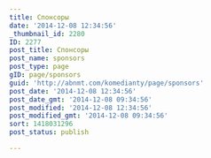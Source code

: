 ```yaml
---
title: Спонсоры
date: '2014-12-08 12:34:56'
_thumbnail_id: 2280
ID: 2277
post_title: Спонсоры
post_name: sponsors
post_type: page
gID: page/sponsors
guid: 'http://abnmt.com/komedianty/page/sponsors'
post_date: '2014-12-08 12:34:56'
post_date_gmt: '2014-12-08 09:34:56'
post_modified: '2014-12-08 12:34:56'
post_modified_gmt: '2014-12-08 09:34:56'
sort: 1418031296
post_status: publish

---
```


